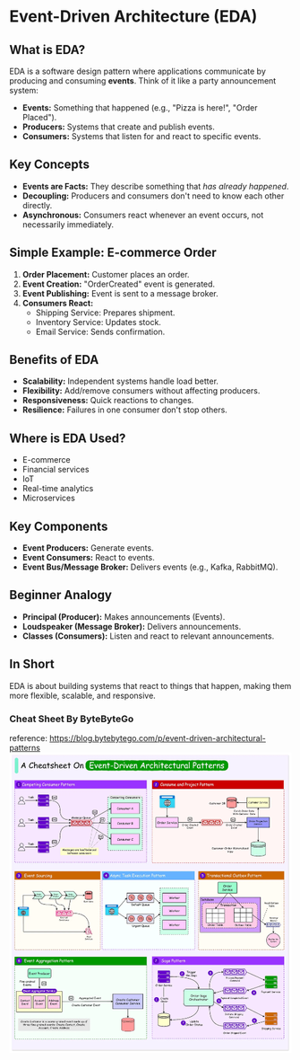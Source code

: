 # Event-Driven Architecture (EDA)

## What is EDA?

EDA is a software design pattern where applications communicate by producing and consuming **events**. Think of it like a party announcement system:

* **Events:** Something that happened (e.g., "Pizza is here!", "Order Placed").
* **Producers:** Systems that create and publish events.
* **Consumers:** Systems that listen for and react to specific events.

## Key Concepts

* **Events are Facts:** They describe something that *has already happened*.
* **Decoupling:** Producers and consumers don't need to know each other directly.
* **Asynchronous:** Consumers react whenever an event occurs, not necessarily immediately.

## Simple Example: E-commerce Order

1.  **Order Placement:** Customer places an order.
2.  **Event Creation:** "OrderCreated" event is generated.
3.  **Event Publishing:** Event is sent to a message broker.
4.  **Consumers React:**
    * Shipping Service: Prepares shipment.
    * Inventory Service: Updates stock.
    * Email Service: Sends confirmation.

## Benefits of EDA

* **Scalability:** Independent systems handle load better.
* **Flexibility:** Add/remove consumers without affecting producers.
* **Responsiveness:** Quick reactions to changes.
* **Resilience:** Failures in one consumer don't stop others.

## Where is EDA Used?

* E-commerce
* Financial services
* IoT
* Real-time analytics
* Microservices

## Key Components

* **Event Producers:** Generate events.
* **Event Consumers:** React to events.
* **Event Bus/Message Broker:** Delivers events (e.g., Kafka, RabbitMQ).

## Beginner Analogy

* **Principal (Producer):** Makes announcements (Events).
* **Loudspeaker (Message Broker):** Delivers announcements.
* **Classes (Consumers):** Listen and react to relevant announcements.

## In Short

EDA is about building systems that react to things that happen, making them more flexible, scalable, and responsive.

### Cheat Sheet By ByteByteGo
reference: https://blog.bytebytego.com/p/event-driven-architectural-patterns
![cheat-sheet](./figure-02.png)